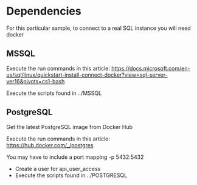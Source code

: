 # Dependencies
For this particular sample, to connect to a real SQL instance you will need docker

## MSSQL
Execute the run commands in this article:
https://docs.microsoft.com/en-us/sql/linux/quickstart-install-connect-docker?view=sql-server-ver16&pivots=cs1-bash

Execute the scripts found in ../MSSQL

## PostgreSQL
Get the latest PostgreSQL image from Docker Hub

Execute the run commands in this article:
https://hub.docker.com/_/postgres

You may have to include a port mapping -p 5432:5432

- Create a user for api_user_access
- Execute the scripts found in ../POSTGRESQL
